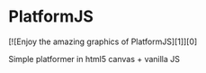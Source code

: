 # PlatformJS

[![Enjoy the amazing graphics of PlatformJS][1]][0]

Simple platformer in html5 canvas + vanilla JS
